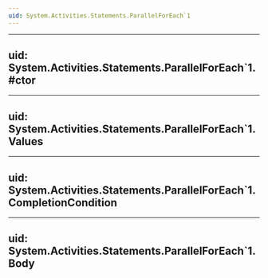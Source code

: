 ```yaml
---
uid: System.Activities.Statements.ParallelForEach`1
---
```


---
uid: System.Activities.Statements.ParallelForEach`1.#ctor
---

---
uid: System.Activities.Statements.ParallelForEach`1.Values
---

---
uid: System.Activities.Statements.ParallelForEach`1.CompletionCondition
---

---
uid: System.Activities.Statements.ParallelForEach`1.Body
---
